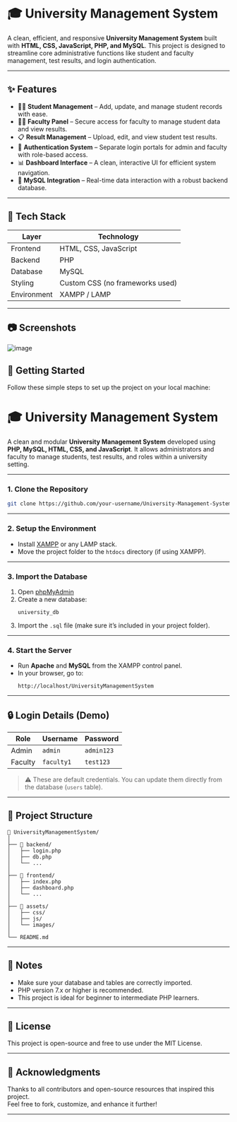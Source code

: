 # 🎓 University Management System

A clean, efficient, and responsive **University Management System** built with **HTML, CSS, JavaScript, PHP, and MySQL**. This project is designed to streamline core administrative functions like student and faculty management, test results, and login authentication.

---

## ✨ Features

- 🧑‍🎓 **Student Management** – Add, update, and manage student records with ease.
- 👩‍🏫 **Faculty Panel** – Secure access for faculty to manage student data and view results.
- 📋 **Result Management** – Upload, edit, and view student test results.
- 🔐 **Authentication System** – Separate login portals for admin and faculty with role-based access.
- 📊 **Dashboard Interface** – A clean, interactive UI for efficient system navigation.
- 💾 **MySQL Integration** – Real-time data interaction with a robust backend database.

---

## 📁 Tech Stack

| Layer       | Technology |
|-------------|------------|
| Frontend    | HTML, CSS, JavaScript |
| Backend     | PHP        |
| Database    | MySQL      |
| Styling     | Custom CSS (no frameworks used) |
| Environment | XAMPP / LAMP |

---

## 📷 Screenshots

![image](https://github.com/user-attachments/assets/c211e2d4-c3a6-454b-b5fa-78a720a6d477)


## 🚀 Getting Started

Follow these simple steps to set up the project on your local machine:

# 🎓 University Management System

A clean and modular **University Management System** developed using **PHP, MySQL, HTML, CSS, and JavaScript**. It allows administrators and faculty to manage students, test results, and roles within a university setting.

---

### 1. Clone the Repository

```bash
git clone https://github.com/your-username/University-Management-System.git
```

---

### 2. Setup the Environment

- Install [XAMPP](https://www.apachefriends.org/index.html) or any LAMP stack.
- Move the project folder to the `htdocs` directory (if using XAMPP).

---

### 3. Import the Database

1. Open [phpMyAdmin](http://localhost/phpmyadmin)
2. Create a new database:  
   ```
   university_db
   ```
3. Import the `.sql` file (make sure it’s included in your project folder).

---

### 4. Start the Server

- Run **Apache** and **MySQL** from the XAMPP control panel.
- In your browser, go to:
  ```
  http://localhost/UniversityManagementSystem
  ```

---

## 🔒 Login Details (Demo)

| Role    | Username   | Password   |
|---------|------------|------------|
| Admin   | `admin`    | `admin123` |
| Faculty | `faculty1` | `test123`  |

> ⚠️ These are default credentials. You can update them directly from the database (`users` table).

---

## 🧠 Project Structure

```
📁 UniversityManagementSystem/
│
├── 📂 backend/
│   ├── login.php
│   ├── db.php
│   └── ...
│
├── 📂 frontend/
│   ├── index.php
│   ├── dashboard.php
│   └── ...
│
├── 📂 assets/
│   ├── css/
│   ├── js/
│   └── images/
│
└── README.md
```

---

## 📌 Notes

- Make sure your database and tables are correctly imported.
- PHP version 7.x or higher is recommended.
- This project is ideal for beginner to intermediate PHP learners.

---

## 📜 License

This project is open-source and free to use under the MIT License.

---

## 🙏 Acknowledgments

Thanks to all contributors and open-source resources that inspired this project.  
Feel free to fork, customize, and enhance it further!

---



